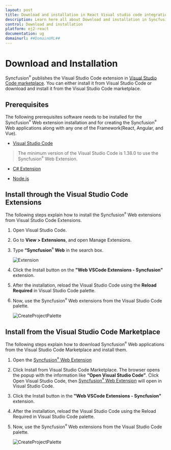 ```yaml
---
layout: post
title: Download and installation in React Visual studio code integration component | Syncfusion
description: Learn here all about Download and installation in Syncfusion React Visual studio code integration component of Syncfusion Essential JS 2 and more.
control: Download and installation 
platform: ej2-react
documentation: ug
domainurl: ##DomainURL##
---
```


# Download and Installation 

Syncfusion<sup style="font-size:70%">&reg;</sup> publishes the Visual Studio Code extension in [Visual Studio Code marketplace](https://marketplace.visualstudio.com/items?itemName=SyncfusionInc.Angular-VSCode-Extensions). You can either install it from Visual Studio Code or download and install it from the Visual Studio Code marketplace.

## Prerequisites

The following prerequisites software needs to be installed for the Syncfusion<sup style="font-size:70%">&reg;</sup> Web extension installation and for creating the Syncfusion<sup style="font-size:70%">&reg;</sup> Web applications along with any one of the Framework(React, Angular, and Vue).

* [Visual Studio Code](https://code.visualstudio.com/download)

 > The minimum version of the Visual Studio Code is 1.38.0 to use the Syncfusion<sup style="font-size:70%">&reg;</sup> Web Extension.

* [C# Extension](https://marketplace.visualstudio.com/items?itemName=ms-vscode.csharp)

* [Node.js](https://nodejs.org/en/download/)

## Install through the Visual Studio Code Extensions

The following steps explain how to install the Syncfusion<sup style="font-size:70%">&reg;</sup> Web extensions from Visual Studio Code Extensions.

1. Open Visual Studio Code.

2. Go to **View > Extensions**, and open Manage Extensions.

3. Type **“Syncfusion<sup style="font-size:70%">&reg;</sup> Web** in the search box.

     ![Extension](images/Extension.png)

4. Click the Install button on the **"Web VSCode Extensions - Syncfusion"** extension.

5. After the installation, reload the Visual Studio Code using the **Reload Required** in Visual Studio Code palette.

6. Now, use the Syncfusion<sup style="font-size:70%">&reg;</sup> Web extensions from the Visual Studio Code palette.

     ![CreateProjectPalette](images/CreateProjectPalette.png)

## Install from the Visual Studio Code Marketplace

The following steps explain how to download Syncfusion<sup style="font-size:70%">&reg;</sup> Web applications from the Visual Studio Code Marketplace and install them.

1. Open the [Syncfusion<sup style="font-size:70%">&reg;</sup> Web Extension](https://marketplace.visualstudio.com/items?itemName=SyncfusionInc.Web-VSCode-Extensions)

2. Click Install from Visual Studio Code Marketplace. The browser opens the popup with the information like **“Open Visual Studio Code”**. Click Open Visual Studio Code, then [Syncfusion<sup style="font-size:70%">&reg;</sup> Web Extension](https://marketplace.visualstudio.com/items?itemName=SyncfusionInc.Angular-VSCode-Extensions) will open in Visual Studio Code.

3. Click the Install button in the **"Web VSCode Extensions - Syncfusion"** extension.

4. After the installation, reload the Visual Studio Code using the Reload Required in Visual Studio Code palette.

5. Now, use the Syncfusion<sup style="font-size:70%">&reg;</sup> Web extensions from the Visual Studio Code palette.

     ![CreateProjectPalette](images/CreateProjectPalette.png)